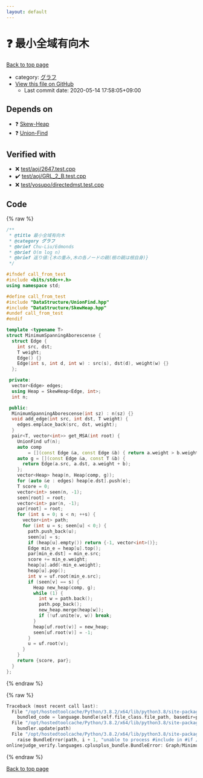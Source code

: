 ```yaml
---
layout: default
---
```


<!-- mathjax config similar to math.stackexchange -->
<script type="text/javascript" async
  src="https://cdnjs.cloudflare.com/ajax/libs/mathjax/2.7.5/MathJax.js?config=TeX-MML-AM_CHTML">
</script>
<script type="text/x-mathjax-config">
  MathJax.Hub.Config({
    TeX: { equationNumbers: { autoNumber: "AMS" }},
    tex2jax: {
      inlineMath: [ ['$','$'] ],
      processEscapes: true
    },
    "HTML-CSS": { matchFontHeight: false },
    displayAlign: "left",
    displayIndent: "2em"
  });
</script>

<script type="text/javascript" src="https://cdnjs.cloudflare.com/ajax/libs/jquery/3.4.1/jquery.min.js"></script>
<script src="https://cdn.jsdelivr.net/npm/jquery-balloon-js@1.1.2/jquery.balloon.min.js" integrity="sha256-ZEYs9VrgAeNuPvs15E39OsyOJaIkXEEt10fzxJ20+2I=" crossorigin="anonymous"></script>
<script type="text/javascript" src="../../assets/js/copy-button.js"></script>
<link rel="stylesheet" href="../../assets/css/copy-button.css" />


# :question: 最小全域有向木

<a href="../../index.html">Back to top page</a>

* category: <a href="../../index.html#5a834e14ea57a0cf726f79f1ab2dcc39">グラフ</a>
* <a href="{{ site.github.repository_url }}/blob/master/Graph/MinimumSpanningAborescense.hpp">View this file on GitHub</a>
    - Last commit date: 2020-05-14 17:58:05+09:00




## Depends on

* :question: <a href="../DataStructure/SkewHeap.hpp.html">Skew-Heap</a>
* :question: <a href="../DataStructure/UnionFind.hpp.html">Union-Find</a>


## Verified with

* :x: <a href="../../verify/test/aoj/2647.test.cpp.html">test/aoj/2647.test.cpp</a>
* :heavy_check_mark: <a href="../../verify/test/aoj/GRL_2_B.test.cpp.html">test/aoj/GRL_2_B.test.cpp</a>
* :x: <a href="../../verify/test/yosupo/directedmst.test.cpp.html">test/yosupo/directedmst.test.cpp</a>


## Code

<a id="unbundled"></a>
{% raw %}
```cpp
/**
 * @title 最小全域有向木
 * @category グラフ
 * @brief Chu-Liu/Edmonds
 * @brief O(m log n)
 * @brief 返り値:{木の重み,木の各ノードの親(根の親は根自身)}
 */

#ifndef call_from_test
#include <bits/stdc++.h>
using namespace std;

#define call_from_test
#include "DataStructure/UnionFind.hpp"
#include "DataStructure/SkewHeap.hpp"
#undef call_from_test
#endif

template <typename T>
struct MinimumSpanningAborescense {
  struct Edge {
    int src, dst;
    T weight;
    Edge() {}
    Edge(int s, int d, int w) : src(s), dst(d), weight(w) {}
  };

 private:
  vector<Edge> edges;
  using Heap = SkewHeap<Edge, int>;
  int n;

 public:
  MinimumSpanningAborescense(int sz) : n(sz) {}
  void add_edge(int src, int dst, T weight) {
    edges.emplace_back(src, dst, weight);
  }
  pair<T, vector<int>> get_MSA(int root) {
    UnionFind uf(n);
    auto comp
        = [](const Edge &a, const Edge &b) { return a.weight > b.weight; };
    auto g = [](const Edge &a, const T &b) {
      return Edge(a.src, a.dst, a.weight + b);
    };
    vector<Heap> heap(n, Heap(comp, g));
    for (auto &e : edges) heap[e.dst].push(e);
    T score = 0;
    vector<int> seen(n, -1);
    seen[root] = root;
    vector<int> par(n, -1);
    par[root] = root;
    for (int s = 0; s < n; ++s) {
      vector<int> path;
      for (int u = s; seen[u] < 0;) {
        path.push_back(u);
        seen[u] = s;
        if (heap[u].empty()) return {-1, vector<int>()};
        Edge min_e = heap[u].top();
        par[min_e.dst] = min_e.src;
        score += min_e.weight;
        heap[u].add(-min_e.weight);
        heap[u].pop();
        int v = uf.root(min_e.src);
        if (seen[v] == s) {
          Heap new_heap(comp, g);
          while (1) {
            int w = path.back();
            path.pop_back();
            new_heap.merge(heap[w]);
            if (!uf.unite(v, w)) break;
          }
          heap[uf.root(v)] = new_heap;
          seen[uf.root(v)] = -1;
        }
        u = uf.root(v);
      }
    }
    return {score, par};
  }
};
```
{% endraw %}

<a id="bundled"></a>
{% raw %}
```cpp
Traceback (most recent call last):
  File "/opt/hostedtoolcache/Python/3.8.2/x64/lib/python3.8/site-packages/onlinejudge_verify/docs.py", line 349, in write_contents
    bundled_code = language.bundle(self.file_class.file_path, basedir=pathlib.Path.cwd())
  File "/opt/hostedtoolcache/Python/3.8.2/x64/lib/python3.8/site-packages/onlinejudge_verify/languages/cplusplus.py", line 172, in bundle
    bundler.update(path)
  File "/opt/hostedtoolcache/Python/3.8.2/x64/lib/python3.8/site-packages/onlinejudge_verify/languages/cplusplus_bundle.py", line 281, in update
    raise BundleError(path, i + 1, "unable to process #include in #if / #ifdef / #ifndef other than include guards")
onlinejudge_verify.languages.cplusplus_bundle.BundleError: Graph/MinimumSpanningAborescense.hpp: line 14: unable to process #include in #if / #ifdef / #ifndef other than include guards

```
{% endraw %}

<a href="../../index.html">Back to top page</a>

